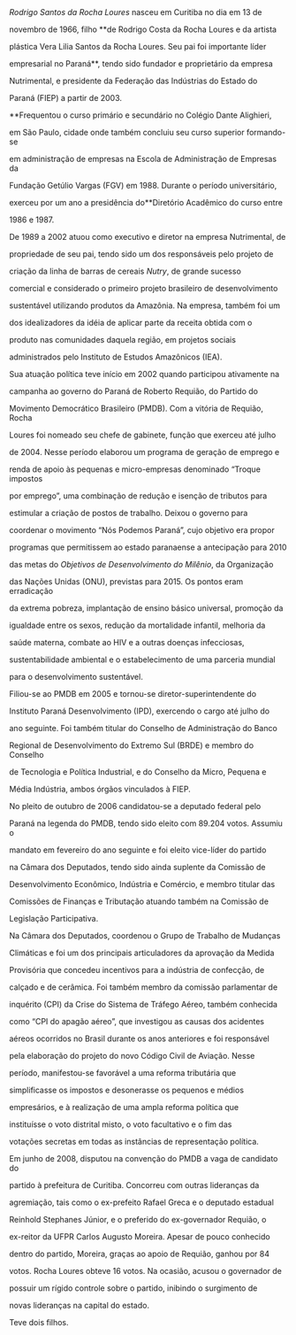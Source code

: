 

 



*Rodrigo Santos da Rocha Loures* nasceu em Curitiba no dia em 13 de

novembro de 1966, filho **de Rodrigo Costa da Rocha Loures e da artista

plástica Vera Lilia Santos da Rocha Loures. Seu pai foi importante líder

empresarial no Paraná**, tendo sido fundador e proprietário da empresa

Nutrimental, e presidente da Federação das Indústrias do Estado do

Paraná (FIEP) a partir de 2003.



**Frequentou o curso primário e secundário no Colégio Dante Alighieri,

em São Paulo, cidade onde também concluiu seu curso superior formando-se

em administração de empresas na Escola de Administração de Empresas da

Fundação Getúlio Vargas (FGV) em 1988. Durante o período universitário,

exerceu por um ano a presidência do**Diretório Acadêmico do curso entre

1986 e 1987.



De 1989 a 2002 atuou como executivo e diretor na empresa Nutrimental, de

propriedade de seu pai, tendo sido um dos responsáveis pelo projeto de

criação da linha de barras de cereais *Nutry*, de grande sucesso

comercial e considerado o primeiro projeto brasileiro de desenvolvimento

sustentável utilizando produtos da Amazônia. Na empresa, também foi um

dos idealizadores da idéia de aplicar parte da receita obtida com o

produto nas comunidades daquela região, em projetos sociais

administrados pelo Instituto de Estudos Amazônicos (IEA).



Sua atuação política teve início em 2002 quando participou ativamente na

campanha ao governo do Paraná de Roberto Requião, do Partido do

Movimento Democrático Brasileiro (PMDB). Com a vitória de Requião, Rocha

Loures foi nomeado seu chefe de gabinete, função que exerceu até julho

de 2004. Nesse período elaborou um programa de geração de emprego e

renda de apoio às pequenas e micro-empresas denominado “Troque impostos

por emprego”, uma combinação de redução e isenção de tributos para

estimular a criação de postos de trabalho. Deixou o governo para

coordenar o movimento “Nós Podemos Paraná”, cujo objetivo era propor

programas que permitissem ao estado paranaense a antecipação para 2010

das metas do *Objetivos de Desenvolvimento do Milênio*, da Organização

das Nações Unidas (ONU), previstas para 2015. Os pontos eram erradicação

da extrema pobreza, implantação de ensino básico universal, promoção da

igualdade entre os sexos, redução da mortalidade infantil, melhoria da

saúde materna, combate ao HIV e a outras doenças infecciosas,

sustentabilidade ambiental e o estabelecimento de uma parceria mundial

para o desenvolvimento sustentável.



Filiou-se ao PMDB em 2005 e tornou-se diretor-superintendente do

Instituto Paraná Desenvolvimento (IPD), exercendo o cargo até julho do

ano seguinte. Foi também titular do Conselho de Administração do Banco

Regional de Desenvolvimento do Extremo Sul (BRDE) e membro do Conselho

de Tecnologia e Política Industrial, e do Conselho da Micro, Pequena e

Média Indústria, ambos órgãos vinculados à FIEP.



No pleito de outubro de 2006 candidatou-se a deputado federal pelo

Paraná na legenda do PMDB, tendo sido eleito com 89.204 votos. Assumiu o

mandato em fevereiro do ano seguinte e foi eleito vice-líder do partido

na Câmara dos Deputados, tendo sido ainda suplente da Comissão de

Desenvolvimento Econômico, Indústria e Comércio, e membro titular das

Comissões de Finanças e Tributação atuando também na Comissão de

Legislação Participativa.



Na Câmara dos Deputados, coordenou o Grupo de Trabalho de Mudanças

Climáticas e foi um dos principais articuladores da aprovação da Medida

Provisória que concedeu incentivos para a indústria de confecção, de

calçado e de cerâmica. Foi também membro da comissão parlamentar de

inquérito (CPI) da Crise do Sistema de Tráfego Aéreo, também conhecida

como “CPI do apagão aéreo”, que investigou as causas dos acidentes

aéreos ocorridos no Brasil durante os anos anteriores e foi responsável

pela elaboração do projeto do novo Código Civil de Aviação. Nesse

período, manifestou-se favorável a uma reforma tributária que

simplificasse os impostos e desonerasse os pequenos e médios

empresários, e à realização de uma ampla reforma política que

instituísse o voto distrital misto, o voto facultativo e o fim das

votações secretas em todas as instâncias de representação política.



Em junho de 2008, disputou na convenção do PMDB a vaga de candidato do

partido à prefeitura de Curitiba. Concorreu com outras lideranças da

agremiação, tais como o ex-prefeito Rafael Greca e o deputado estadual

Reinhold Stephanes Júnior, e o preferido do ex-governador Requião, o

ex-reitor da UFPR Carlos Augusto Moreira. Apesar de pouco conhecido

dentro do partido, Moreira, graças ao apoio de Requião, ganhou por 84

votos. Rocha Loures obteve 16 votos. Na ocasião, acusou o governador de

possuir um rígido controle sobre o partido, inibindo o surgimento de

novas lideranças na capital do estado.



Teve dois filhos.



 



